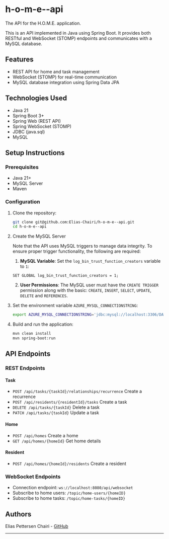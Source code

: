 # h-o-m-e--api

The API for the H.O.M.E. application.

This is an API implemented in Java using Spring Boot. It provides both RESTful and WebSocket (STOMP) endpoints and communicates with a MySQL database.

## Features

- REST API for home and task management
- WebSocket (STOMP) for real-time communication
- MySQL database integration using Spring Data JPA

## Technologies Used

- Java 21
- Spring Boot 3+
- Spring Web (REST API)
- Spring WebSocket (STOMP)
- JDBC (java.sql)
- MySQL

## Setup Instructions

### Prerequisites

- Java 21+
- MySQL Server
- Maven

### Configuration

1. Clone the repository:

   ```bash
   git clone git@github.com:Elias-Chairi/h-o-m-e--api.git
   cd h-o-m-e--api
   ```

2. Create the MySQL Server

   Note that the API uses MySQL triggers to manage data integrity. To ensure proper trigger functionality, the following are required:

   1. **MySQL Variable**: Set the `log_bin_trust_function_creators` variable to `1`:

   ```mysql
   SET GLOBAL log_bin_trust_function_creators = 1;
   ```

   2. **User Permissions**: The MySQL user must have the `CREATE TRIGGER` permission along with the basic: `CREATE`, `INSERT`, `SELECT`, `UPDATE`, `DELETE` and `REFERENCES`.

3. Set the environment variable `AZURE_MYSQL_CONNECTIONSTRING`:

   ```bash
   export AZURE_MYSQL_CONNECTIONSTRING='jdbc:mysql://localhost:3306/DATABASE?serverTimezone=UTC&sslmode=required&user=USERNAME&password=PASSWORD'
   ```

4. Build and run the application:

   ```bash
   mvn clean install
   mvn spring-boot:run
   ```

## API Endpoints

### REST Endpoints

#### Task
- `POST /api/tasks/{taskId}/relationships/recurrence` Create a recurrence
- `POST /api/residents/{residentId}/tasks` Create a task
- `DELETE /api/tasks/{taskId}` Delete a task
- `PATCH /api/tasks/{taskId}` Update a task

#### Home
- `POST /api/homes` Create a home
- `GET /api/homes/{homeId}` Get home details

#### Resident
- `POST /api/homes/{homeId}/residents` Create a resident

### WebSocket Endpoints

- Connection endpoint: `ws://localhost:8080/api/websocket`
- Subscribe to home users: `/topic/home-users/{homeID}`
- Subscribe to home tasks: `/topic/home-tasks/{homeID}`

## Authors

Elias Pettersen Chairi - [GitHub](https://github.com/Elias-Chairi)

---
